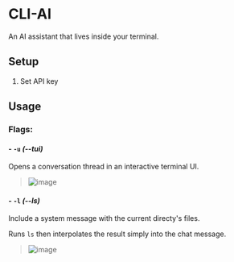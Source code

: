 # CLI-AI
An AI assistant that lives inside your terminal.


## Setup
1. Set API key 

## Usage


### Flags: 


#### - `-u` *(--tui)*
Opens a conversation thread in an interactive terminal UI.
>![image](https://github.com/cheeseonamonkey/CLI-AI/assets/54555500/b6bccfdc-cdd6-456a-98f2-97c2df6afbb4)


#### - `-l` *(--ls)*
Include a system message with the current directy's files.

Runs `ls` then interpolates the result simply into the chat message.

>![image](https://github.com/cheeseonamonkey/CLI-AI/assets/54555500/bcfdc6ef-e70c-43a0-9d5b-0ebccc9cae2b)
